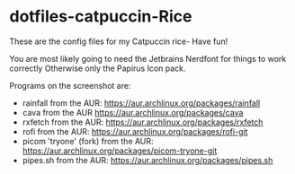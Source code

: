 # dotfiles-catpuccin-Rice
These are the config files for my Catpuccin rice- Have fun!

You are most likely going to need the Jetbrains Nerdfont for things to work correctly
Otherwise only the Papirus Icon pack.


Programs on the screenshot are: 

- rainfall 
  from the AUR: https://aur.archlinux.org/packages/rainfall
- cava 
  from the AUR https://aur.archlinux.org/packages/cava
- rxfetch 
  from the AUR: https://aur.archlinux.org/packages/rxfetch
- rofi
  from the AUR: https://aur.archlinux.org/packages/rofi-git
- picom 'tryone' (fork)
  from the AUR: https://aur.archlinux.org/packages/picom-tryone-git
- pipes.sh 
  from the AUR: https://aur.archlinux.org/packages/pipes.sh
  

